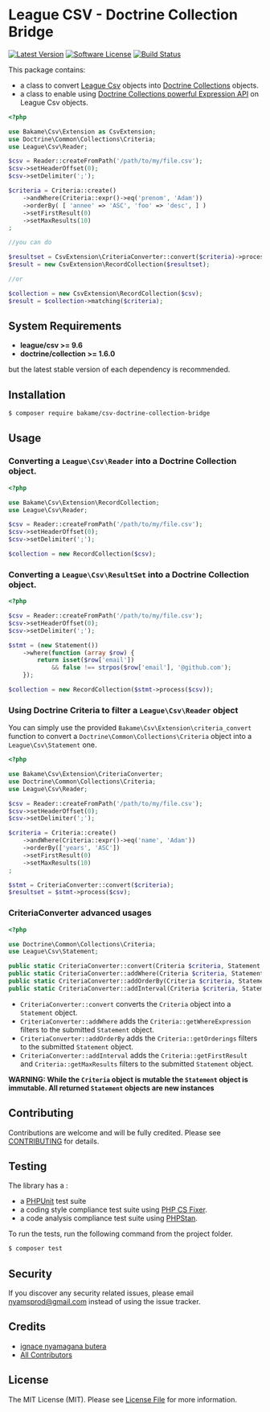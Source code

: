 League CSV - Doctrine Collection Bridge
=======

[![Latest Version](https://img.shields.io/github/release/bakame-php/csv-doctrine-collections-bridge.svg?style=flat-square)](https://github.com/bakame-php/csv-doctrine-collections-bridge/releases)
[![Software License](https://img.shields.io/badge/license-MIT-brightgreen.svg?style=flat-square)](LICENSE.md)
[![Build Status](https://travis-ci.org/bakame-php/csv-doctrine-bridge.svg?branch=master)](https://travis-ci.org/bakame-php/csv-doctrine-bridge)

This package contains:

- a class to convert [League Csv](https://csv.thephpleague.com) objects into [Doctrine Collections](https://www.doctrine-project.org/projects/collections.html) objects.
- a class to enable using [Doctrine Collections powerful Expression API](https://www.doctrine-project.org/projects/doctrine-collections/en/latest/expressions.html) on League Csv objects.

```php
<?php

use Bakame\Csv\Extension as CsvExtension;
use Doctrine\Common\Collections\Criteria;
use League\Csv\Reader;

$csv = Reader::createFromPath('/path/to/my/file.csv');
$csv->setHeaderOffset(0);
$csv->setDelimiter(';');

$criteria = Criteria::create()
    ->andWhere(Criteria::expr()->eq('prenom', 'Adam'))
    ->orderBy( [ 'annee' => 'ASC', 'foo' => 'desc', ] )
    ->setFirstResult(0)
    ->setMaxResults(10)
;

//you can do

$resultset = CsvExtension\CriteriaConverter::convert($criteria)->process($csv);
$result = new CsvExtension\RecordCollection($resultset);

//or

$collection = new CsvExtension\RecordCollection($csv);
$result = $collection->matching($criteria);
```

System Requirements
-------

- **league/csv >= 9.6** 
- **doctrine/collection >= 1.6.0**

but the latest stable version of each dependency is recommended.

Installation
--------

```bash
$ composer require bakame/csv-doctrine-collection-bridge
```

Usage
--------

### Converting a `League\Csv\Reader` into a Doctrine Collection object.

```php
<?php

use Bakame\Csv\Extension\RecordCollection;
use League\Csv\Reader;

$csv = Reader::createFromPath('/path/to/my/file.csv');
$csv->setHeaderOffset(0);
$csv->setDelimiter(';');

$collection = new RecordCollection($csv);
```

### Converting a `League\Csv\ResultSet` into a Doctrine Collection object.

```php
<?php

$csv = Reader::createFromPath('/path/to/my/file.csv');
$csv->setHeaderOffset(0);
$csv->setDelimiter(';');

$stmt = (new Statement())
    ->where(function (array $row) {
        return isset($row['email'])
            && false !== strpos($row['email'], '@github.com');
    });

$collection = new RecordCollection($stmt->process($csv));
```

### Using Doctrine Criteria to filter a `League\Csv\Reader` object

You can simply use the provided `Bakame\Csv\Extension\criteria_convert` function to convert a `Doctrine\Common\Collections\Criteria` object into a `League\Csv\Statement` one.

```php
<?php

use Bakame\Csv\Extension\CriteriaConverter;
use Doctrine\Common\Collections\Criteria;
use League\Csv\Reader;

$csv = Reader::createFromPath('/path/to/my/file.csv');
$csv->setHeaderOffset(0);
$csv->setDelimiter(';');

$criteria = Criteria::create()
    ->andWhere(Criteria::expr()->eq('name', 'Adam'))
    ->orderBy(['years', 'ASC'])
    ->setFirstResult(0)
    ->setMaxResults(10)
;

$stmt = CriteriaConverter::convert($criteria);
$resultset = $stmt->process($csv);
```

### CriteriaConverter advanced usages

```php
<?php

use Doctrine\Common\Collections\Criteria;
use League\Csv\Statement;

public static CriteriaConverter::convert(Criteria $criteria, Statement $stmt = null): Statement
public static CriteriaConverter::addWhere(Criteria $criteria, Statement $stmt = null): Statement
public static CriteriaConverter::addOrderBy(Criteria $criteria, Statement $stmt = null): Statement
public static CriteriaConverter::addInterval(Criteria $criteria, Statement $stmt = null): Statement
```

- `CriteriaConverter::convert` converts the `Criteria` object into a `Statement` object.
- `CriteriaConverter::addWhere` adds the `Criteria::getWhereExpression` filters to the submitted `Statement` object.
- `CriteriaConverter::addOrderBy` adds the `Criteria::getOrderings` filters to the submitted `Statement` object.
- `CriteriaConverter::addInterval` adds the `Criteria::getFirstResult` and `Criteria::getMaxResults` filters to the submitted `Statement` object.

**WARNING: While the `Criteria` object is mutable the `Statement` object is immutable. All returned `Statement` objects are new instances**

Contributing
-------

Contributions are welcome and will be fully credited. Please see [CONTRIBUTING](.github/CONTRIBUTING.md) for details.

Testing
-------

The library has a :

- a [PHPUnit](https://phpunit.de) test suite
- a coding style compliance test suite using [PHP CS Fixer](http://cs.sensiolabs.org/).
- a code analysis compliance test suite using [PHPStan](https://github.com/phpstan/phpstan).

To run the tests, run the following command from the project folder.

``` bash
$ composer test
```

Security
-------

If you discover any security related issues, please email nyamsprod@gmail.com instead of using the issue tracker.

Credits
-------

- [ignace nyamagana butera](https://github.com/nyamsprod)
- [All Contributors](https://github.com/bakame-php/league-csv-criteria-adapter/contributors)

License
-------

The MIT License (MIT). Please see [License File](LICENSE) for more information.
